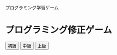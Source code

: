 <!DOCTYPE html>
<html>
<head>
    プログラミング学習ゲーム
    <link rel="stylesheet" type="text/css" href="styles.css">
</head>
<body>
    <div id="game-container">
        <h1>プログラミング修正ゲーム</h1>
        <div id="level-selection">
            <button onclick="startGame('beginner')">初級</button>
            <button onclick="startGame('intermediate')">中級</button>
            <button onclick="startGame('advanced')">上級</button>
        </div>
        <div id="game-area" style="display:none;">
            <div id="code-editor"></div>
            <button id="submit-button">修正を提出</button>
            <div id="feedback"></div>
        </div>
    </div>
    <script src="https://cdnjs.cloudflare.com/ajax/libs/ace/1.4.12/ace.js"></script>
    <script src="app.js"></script>
</body>
</html>
